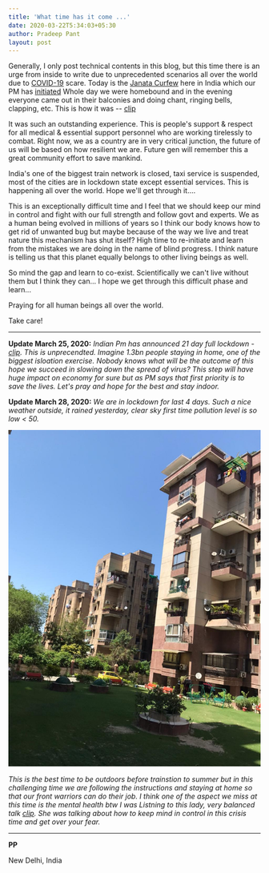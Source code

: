 ```yaml
---
title: 'What time has it come ...'
date: 2020-03-22T5:34:03+05:30
author: Pradeep Pant
layout: post
---
```


Generally, I only post technical contents in this blog, but this time there is an urge from inside to write due to unprecedented scenarios all over the world due to [COVID-19](https://en.wikipedia.org/wiki/Coronavirus_disease_2019) scare. Today is the [Janata Curfew](https://en.wikipedia.org/wiki/Janata_Curfew) here in India which our PM has [initiated](https://www.youtube.com/watch?v=R9SRmRMv64s) Whole day we were homebound and in the evening everyone came out in their balconies and doing chant, ringing bells, clapping, etc. This is how it was -- [clip](https://www.youtube.com/watch?v=3qWixB_Mm9g) 

It was such an outstanding experience. This is people's support & respect for all medical & essential support personnel who are working tirelessly to combat. Right now, we as a country are in very critical junction, the future of us will be based on how resilient we are. Future gen will remember this a great community effort to save mankind.

India's one of the biggest train network is closed, taxi service is suspended, most of the cities are in lockdown state except essential services. This is happening all over the world. Hope we'll get through it.... 

This is an exceptionally difficult time and I feel that we should keep our mind in control and fight with our full strength and follow govt and experts. We as a human being evolved in millions of years so I think our body knows how to get rid of unwanted bug but maybe because of the way we live and treat nature this mechanism has shut itself? High time to re-initiate and learn from the mistakes we are doing in the name of blind progress. I think nature is telling us that this planet equally belongs to other living beings as well. 

So mind the gap and learn to co-exist. Scientifically we can't live without them but I think they can... I hope we get through this difficult phase and learn...

Praying for all human beings all over the world.

Take care!

___

**Update March 25, 2020:** _Indian Pm has announced 21 day full lockdown -  [clip](https://www.youtube.com/watch?v=4yYoR6KmNEU). This is unprecendted. Imagine 1.3bn people staying in home, one of the biggest isloation exercise. Nobody knows what will be the outcome of this hope we succeed in slowing down the spread of virus? This step will have huge impact on economy for sure but as PM says that first priority is to save the lives. Let's pray and hope for the best and stay indoor._

**Update March 28, 2020:** *We are in lockdown for last 4 days. Such a nice weather outside, it rained yesterday, clear sky first time pollution level is so low < 50.*

![Clear sky March 28 2020.png](\data\images\clear_sky_delhi_march_2020.jpeg)

*This is the best time to be outdoors before trainstion to summer but in this challenging time we are following the instructions and staying at home so that our front warriors can do their job. I think one of the aspect we miss at this time is the mental health btw I was Listning to this lady, very balanced talk [clip](https://youtu.be/a3MsgIo0w54). She was talking about how to keep mind in control in this crisis time and get over your fear.*

___

**PP**
 
New Delhi, India
